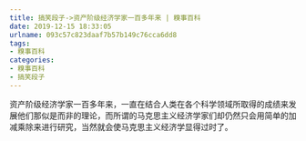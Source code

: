 ```yaml
---
title: 搞笑段子->资产阶级经济学家一百多年来 | 糗事百科
date: 2019-12-15 18:33:05
urlname: 093c57c823daaf7b57b149c76cca6dd8
tags: 
- 糗事百科
categories:
- 糗事百科
- 搞笑段子
---
```

资产阶级经济学家一百多年来，一直在结合人类在各个科学领域所取得的成绩来发展他们那似是而非的理论，而所谓的马克思主义经济学家们却仍然只会用简单的加减乘除来进行研究，当然就会使马克思主义经济学显得过时了。


